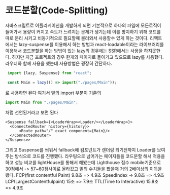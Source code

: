 # 코드분할(Code-Splitting)
자바스크립트로 어플리케이션을 개발하게 되면 기본적으로 하나의 파일에 모든로직이 들어가서 용량이 커지고 속도가 느려지는 문제가 생기는데
이를 방지하기 위해 코드를 따로 분리 시키고 비동기적으로 필요할때 불러와서 사용할수 있게 하는 것이다.
리액트에서는 lazy-suspense를 이용해서 하는 방법과 react-loadable이라는 라이브러리를 이용해서 코드분할을 하는 방법이 있는
lazy의 경우에는 SSR에서는 사용을 하지못한다. 하지만 지금 프로젝트의 경우 한개의 페이지로 돌아가고 있으므로 lazy를 사용했다.
라우터와 함께 사용을 했는데 사용방법은 굉장히 간단하다.
~~~javascript
 import {lazy, Suspense} from "react";
 
 const Main = lazy(() => import("./pages/Main"));
~~~
로 사용하면 된다 여기서 밑의 import 부분이 기존의
~~~javascript
import Main from "./pages/Main";
~~~
처럼 선언된거라고 보면 된다
~~~javascipt
<Suspense fallback={<LoaderWrap><Loader/></LoaderWrap>}>
  <ConnectedRouter history={history}>
      <Route path="/" exact component={Main}/>
  </ConnectedRouter>
</Suspense>
~~~
그리고 Suspense를 씌워서 fallback에 컴포넌트가 렌더링 되기전까지 Loader를 보여주는 방식으로 코드를 진행했다.
라우팅으로 넘어가는 페이지들을 코드분할 해서 적용을 하고 성능 비교를 lightHouse를 통해서 해봤는데
Lighthouse 점수 mobile기준으로 30점에서 -> 57~60점사이로 올라갔고 밑의 수치들을 봤을때 거의 2배이상의 이득을 봤다.
FCP(first contentful Paint) 9.8초 => 4.9초
SpeedIndex => 9.8초 => 4.9초
LCP(LargestContentfulpaint) 15초 => 7.9초
TTL(Time to Interactive) 15.8초 => 4.9초

